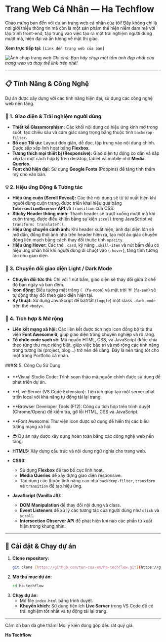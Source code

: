 # Trang Web Cá Nhân — Ha Techflow

Chào mừng bạn đến với dự án trang web cá nhân của tôi! Đây không chỉ là nơi giới thiệu thông tin mà còn là một sản phẩm thể hiện niềm đam mê với lập trình front-end, tập trung vào việc tạo ra một trải nghiệm người dùng mượt mà, hiện đại và ấn tượng về mặt thị giác.

**Xem trực tiếp tại:** `[Link đến trang web của bạn]`

![Ảnh chụp trang web](https://i.imgur.com/g8vJg2G.jpg) 
*Ghi chú: Bạn hãy chụp một tấm ảnh đẹp nhất của trang web và thay thế link trên nhé!*

---

## 📋 Tính Năng & Công Nghệ

Dự án được xây dựng với các tính năng hiện đại, sử dụng các công nghệ web nền tảng.

### 🎨 1. Giao diện & Trải nghiệm người dùng
* **Thiết kế Glassmorphism:** Các khối nội dung có hiệu ứng kính mờ trong suốt, tạo chiều sâu và cảm giác sang trọng bằng thuộc tính `backdrop-filter`.
* **Bố cục Tối ưu:** Layout đơn giản, dễ đọc, tập trung vào nội dung chính. Được sắp xếp linh hoạt bằng **Flexbox**.
* **Tương thích mọi thiết bị (Responsive):** Giao diện tự động co dãn và sắp xếp lại một cách hợp lý trên desktop, tablet và mobile nhờ **Media Queries**.
* **Font chữ hiện đại:** Sử dụng **Google Fonts** (Poppins) để tăng tính thẩm mỹ cho văn bản.

### 💡 2. Hiệu ứng Động & Tương tác
* **Hiệu ứng cuộn (Scroll Reveal):** Các thẻ nội dung sẽ từ từ xuất hiện khi người dùng cuộn trang, được triển khai hiệu quả bằng **`IntersectionObserver` API** và `transition` của CSS.
* **Sticky Header thông minh:** Thanh header sẽ trượt xuống mượt mà khi cuộn trang, được điều khiển bằng sự kiện `scroll` trong JavaScript và `transform: translateY()`.
* **Hiệu ứng chuyển cảnh ảnh:** Khi header xuất hiện, ảnh đại diện lớn sẽ mờ dần, đồng thời ảnh nhỏ trên header hiện ra, tạo một ảo giác chuyển động liền mạch bằng cách thay đổi thuộc tính `opacity`.
* **Hiệu ứng Hover:** Các thẻ `.card`, kỹ năng `.skill-item` và nút bấm đều có hiệu ứng phản hồi khi người dùng di chuột vào (`:hover`), tăng tính tương tác cho giao diện.

### 🌙 3. Chuyển đổi giao diện Light / Dark Mode
* **Chuyển đổi tức thì:** Chỉ với 1 nút bấm, giao diện sẽ thay đổi giữa 2 chế độ ban ngày và ban đêm.
* **Icon động:** Biểu tượng mặt trăng ☾ (`fa-moon`) và mặt trời ☀ (`fa-sun`) sẽ tự động thay đổi theo giao diện hiện tại.
* **Kỹ thuật:** Sử dụng JavaScript để bật/tắt (`toggle`) một class `.dark-mode` trên thẻ `<body>`.

### 🔗 4. Tích hợp & Mở rộng
* **Liên kết mạng xã hội:** Các liên kết được tích hợp icon đồng bộ từ thư viện **Font Awesome 6**, giúp giao diện trông chuyên nghiệp và rõ ràng.
* **Tổ chức code sạch sẽ:** Mã nguồn HTML, CSS, và JavaScript được chia theo từng thư mục riêng biệt, giúp việc bảo trì và mở rộng các tính năng trong tương lai (project, blog...) trở nên dễ dàng. Đây là nền tảng tốt cho một trang Portfolio cá nhân.

###🛠️ 5. Công Cụ Sử Dụng
* **Visual Studio Code: Trình soạn thảo mã nguồn chính được sử dụng để phát triển dự án.
* **Live Server (VS Code Extension): Tiện ích giúp tạo một server phát triển local với khả năng tự động tải lại trang.
* **Browser Developer Tools (F12): Công cụ tích hợp trên trình duyệt (Chrome/Opera) để kiểm tra, gỡ lỗi HTML, CSS và JavaScript.
* **Font Awesome: Thư viện icon được sử dụng để hiển thị các biểu tượng mạng xã hội.

* 😎 Dự án này được xây dựng hoàn toàn bằng các công nghệ web nền tảng:
* **HTML5:** Xây dựng cấu trúc và nội dung ngữ nghĩa cho trang web.
* **CSS3:**
    * Sử dụng **Flexbox** để tạo bố cục linh hoạt.
    * **Media Queries** để xây dựng giao diện responsive.
    * Tận dụng các thuộc tính nâng cao như `backdrop-filter`, `transform` và `transition` để tạo hiệu ứng.
* **JavaScript (Vanilla JS):**
    * **DOM Manipulation** để thay đổi nội dung và class.
    * **Event Listeners** để xử lý các tương tác của người dùng như `click` và `scroll`.
    * **Intersection Observer API** để phát hiện khi nào các phần tử xuất hiện trong khung nhìn.
---
## 🚀 Cài đặt & Chạy dự án

1.  **Clone repository:**
    ```bash
    git clone [https://github.com/ten-cua-em/ha-techflow.git](https://github.com/ten-cua-em/ha-techflow.git)
    ```
2.  **Mở thư mục dự án:**
    ```bash
    cd ha-techflow
    ```
3.  **Chạy dự án:**
    * Mở file `index.html` bằng trình duyệt.
    * **Khuyến khích:** Sử dụng tiện ích **Live Server** trong VS Code để có trải nghiệm tốt nhất và tự động tải lại trang.

---

Cảm ơn bạn đã ghé thăm! Mọi ý kiến đóng góp đều rất quý giá.

**Ha Techflow**
